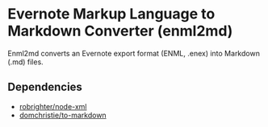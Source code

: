 Evernote Markup Language to Markdown Converter (enml2md)
========================================================

Enml2md converts an Evernote export format (ENML, .enex) into Markdown (.md) files.

Dependencies
------------

- [robrighter/node-xml](https://github.com/robrighter/node-xml)
- [domchristie/to-markdown](https://github.com/domchristie/to-markdown)
